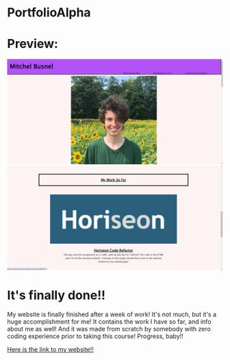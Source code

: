 # PortfolioAlpha
<h1>Preview:</h1>
<img src="assets/images/Preview1.png">
<img src="assets/images/Preview2.png">

<h1>It's finally done!!</h1>

My website is finally finished after a week of work! It's not much, but it's a huge accomplishment for me! It contains the work I have so far, and info about me as well! And it was made from scratch by somebody with zero coding experience prior to taking this course! Progress, baby!!

<a href="https://average-android.github.io/PortfolioAlpha/">Here is the link to my website!!</a>

